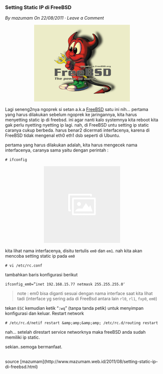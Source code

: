### **Setting Static IP di FreeBSD**
_By mazumam On 22/08/2011 · Leave a Comment_

<div align="center">
	<img src="./posts/2011-08-22-setting-static-ip-di-freebsd/freebsd.png" height="250px" alt="bsd">
</div> 

Lagi seneng2nya ngoprek si setan a.k.a [FreeBSD](http://www.mazumam.web.id/2011/08/setting-static-ip-di-freebsd.html) satu ini nih… pertama yang harus dilakukan sebelum ngoprek ke jaringannya, kita harus menyetting static ip di freebsd. ini agar nanti kalo systemnya kita reboot kita gak perlu nyetting nyetting ip lagi. nah, di FreeBSD untu setting ip static caranya cukup berbeda. harus benar2 dicermati interfacenya, karena di FreeBSD tidak mengenal eth0 eth1 dsb seperti di Ubuntu.

pertama yang harus dilakukan adalah, kita harus mengecek nama interfacenya, caranya sama yaitu dengan perintah :
```
# ifconfig
```
<div align="center">
	<img src="./posts/about/noimg.jpg" height="250px" alt="noimg">
</div> 

kita lihat nama interfacenya, disitu tertulis `em0` dan `em1`. nah kita akan mencoba setting static ip pada `em0`
```
# vi /etc/rc.conf
```

tambahkan baris konfigurasi berikut
```
ifconfig_em0=”inet 192.168.15.77 netmask 255.255.255.0″ 
```

> note : em0 bisa diganti sesuai dengan nama interface saat kita lihat tadi (interface yg sering ada di FreeBsd antara lain `rl0`, `rl1`, `fxp0`, `em0`)

tekan `ESC` kemudian ketik “`:wq`” (tanpa tanda petik) untuk menyimpan konfigurasi dan keluar.
Restart network
```
# /etc/rc.d/netif restart &amp;amp;&amp;amp; /etc/rc.d/routing restart
```

nah… setelah direstart service networknya maka freeBSD anda sudah memiliki ip static.

sekian..semoga bermanfaat.


<br>
source [mazumam](http://www.mazumam.web.id/2011/08/setting-static-ip-di-freebsd.html)